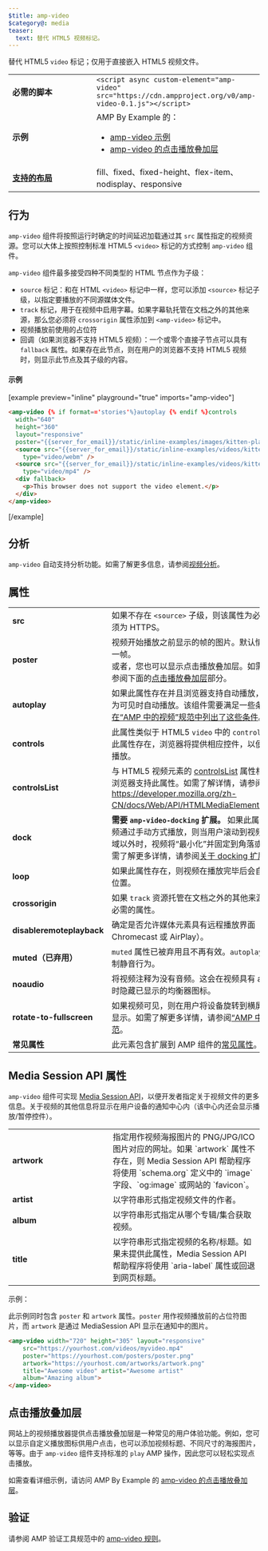 ```yaml
---
$title: amp-video
$category@: media
teaser:
  text: 替代 HTML5 视频标记。
---
```




<!--
       Copyright 2016 The AMP HTML Authors. All Rights Reserved.

       Licensed under the Apache License, Version 2.0 (the "License");
     you may not use this file except in compliance with the License.
     You may obtain a copy of the License at

     http://www.apache.org/licenses/LICENSE-2.0

     Unless required by applicable law or agreed to in writing, software
     distributed under the License is distributed on an "AS-IS" BASIS,
     WITHOUT WARRANTIES OR CONDITIONS OF ANY KIND, either express or implied.
     See the License for the specific language governing permissions and
     limitations under the License.
-->



替代 HTML5 `video` 标记；仅用于直接嵌入 HTML5 视频文件。

<table>
  <tr>
    <td width="40%"><strong>必需的脚本</strong></td>
    <td><code>&lt;script async custom-element="amp-video" src="https://cdn.ampproject.org/v0/amp-video-0.1.js">&lt;/script></code></td>
  </tr>
  <tr>
    <td width="40%"><strong>示例</strong></td>
    <td>AMP By Example 的：<ul>
      <li><a href="https://ampbyexample.com/components/amp-video/">amp-video 示例</a></li>
      <li><a href="https://ampbyexample.com/advanced/click-to-play_overlay_for_amp-video/">amp-video 的点击播放叠加层</a></li></ul></td>
    </tr>
    <tr>
      <td class="col-fourty"><strong><a href="../../../documentation/guides-and-tutorials/develop/style_and_layout/control_layout.md">支持的布局</a></strong></td>
      <td>fill、fixed、fixed-height、flex-item、nodisplay、responsive</td>
    </tr>
  </table>

## 行为 <a name="behavior"></a>

`amp-video` 组件将按照运行时确定的时间延迟加载通过其 `src` 属性指定的视频资源。您可以大体上按照控制标准 HTML5 `<video>` 标记的方式控制 `amp-video` 组件。

`amp-video` 组件最多接受四种不同类型的 HTML 节点作为子级：

* `source` 标记：和在 HTML `<video>` 标记中一样，您可以添加 `<source>` 标记子级，以指定要播放的不同源媒体文件。
* `track` 标记，用于在视频中启用字幕。如果字幕轨托管在文档之外的其他来源，那么您必须将 `crossorigin` 属性添加到 `<amp-video>` 标记中。
* 视频播放前使用的占位符
* 回调（如果浏览器不支持 HTML5 视频）：一个或零个直接子节点可以具有 `fallback` 属性。如果存在此节点，则在用户的浏览器不支持 HTML5 视频时，则显示此节点及其子级的内容。

#### 示例 <a name="example"></a>

[example preview="inline" playground="true" imports="amp-video"]
```html
<amp-video {% if format=='stories'%}autoplay {% endif %}controls
  width="640"
  height="360"
  layout="responsive"
  poster="{{server_for_email}}/static/inline-examples/images/kitten-playing.png">
  <source src="{{server_for_email}}/static/inline-examples/videos/kitten-playing.webm"
    type="video/webm" />
  <source src="{{server_for_email}}/static/inline-examples/videos/kitten-playing.mp4"
    type="video/mp4" />
  <div fallback>
    <p>This browser does not support the video element.</p>
  </div>
</amp-video>
```
[/example]

## 分析 <a name="analytics"></a>

`amp-video` 自动支持分析功能。如需了解更多信息，请参阅[视频分析](https://github.com/ampproject/amphtml/blob/main/extensions/amp-analytics/amp-video-analytics.md)。

## 属性 <a name="attributes"></a>

<table>
  <tr>
    <td width="40%"><strong>src</strong></td>
    <td>如果不存在 <code>&lt;source&gt;</code> 子级，则该属性为必需的属性。必须为 HTTPS。</td>
  </tr>
  <tr>
    <td width="40%"><strong>poster</strong></td>
    <td>视频开始播放之前显示的帧的图片。默认情况下，显示第一帧。
      <br>
        或者，您也可以显示点击播放叠加层。如需了解详情，请参阅下面的<a href="#click-to-play-overlay">点击播放叠加层</a>部分。</td>
      </tr>
      <tr>
        <td width="40%"><strong>autoplay</strong></td>
        <td>如果此属性存在并且浏览器支持自动播放，则视频将在变为可见时自动播放。该组件需要满足一些条件才能播放，<a href="https://github.com/ampproject/amphtml/blob/main/docs/spec/amp-video-interface.md#autoplay">在“AMP 中的视频”规范中列出了这些条件</a>。</td>
      </tr>
      <tr>
        <td width="40%"><strong>controls</strong></td>
        <td>此属性类似于 HTML5 <code>video</code> 中的 <code>controls</code> 属性。如果此属性存在，浏览器将提供相应控件，以便用户控制视频播放。</td>
      </tr>
      <tr>
        <td width="40%"><strong>controlsList</strong></td>
        <td>与 HTML5 视频元素的 <a href="https://developer.mozilla.org/en-US/docs/Web/API/HTMLMediaElement/controlsList">controlsList</a> 属性相同。只有某些浏览器支持此属性。如需了解详情，请参阅 <a href="https://developer.mozilla.org/en-US/docs/Web/API/HTMLMediaElement/controlsList">https://developer.mozilla.org/zh-CN/docs/Web/API/HTMLMediaElement/controlsList</a>。</td>
      </tr>
      <tr>
        <td width="40%"><strong>dock</strong></td>
        <td><strong>需要 <code>amp-video-docking</code> 扩展。</strong> 如果此属性存在并且视频通过手动方式播放，则当用户滚动到视频组件的可视区域以外时，视频将“最小化”并固定到角落或某个元素。如需了解更多详情，请参阅<a href="amp-video-docking.md">关于 docking 扩展的文档</a>。</td>
      </tr>
      <tr>
        <td width="40%"><strong>loop</strong></td>
        <td>如果此属性存在，则视频在播放完毕后会自动循环至开始位置。</td>
      </tr>
      <tr>
        <td width="40%"><strong>crossorigin</strong></td>
        <td>如果 <code>track</code> 资源托管在文档之外的其他来源，则此属性为必需的属性。</td>
      </tr>
      <tr>
        <td width="40%"><strong>disableremoteplayback</strong></td>
        <td>确定是否允许媒体元素具有远程播放界面（如 Chromecast 或 AirPlay）。</td>
      </tr>
      <tr>
        <td width="40%"><strong>muted（已弃用）</strong></td>
        <td><code>muted</code> 属性已被弃用且不再有效。<code>autoplay</code> 属性会自动控制静音行为。</td>
      </tr>
      <tr>
        <td width="40%"><strong>noaudio</strong></td>
        <td>将视频注释为没有音频。这会在视频具有 autoplay 属性时隐藏已显示的均衡器图标。</td>
      </tr>
      <tr>
        <td width="40%"><strong>rotate-to-fullscreen</strong></td>
        <td>如果视频可见，则在用户将设备旋转到横屏模式后会全屏显示。如需了解更多详情，请参阅<a href="https://github.com/ampproject/amphtml/blob/main/docs/spec/amp-video-interface.md#rotate-to-fullscreen">“AMP 中的视频”规范</a>。</td>
      </tr>
      <tr>
        <td width="40%"><strong>常见属性</strong></td>
        <td>此元素包含扩展到 AMP 组件的<a href="../../../documentation/guides-and-tutorials/learn/common_attributes.md">常见属性</a>。</td>
      </tr>
    </table>

## Media Session API 属性 <a name="media-session-api-attributes"></a>

`amp-video` 组件可实现 [Media Session API](https://developers.google.com/web/updates/2017/02/media-session)，以便开发者指定关于视频文件的更多信息。关于视频的其他信息将显示在用户设备的通知中心内（该中心内还会显示播放/暂停控件）。

<table>
  <tr>
    <td width="40%"><strong>artwork</strong></td>
    <td>指定用作视频海报图片的 PNG/JPG/ICO 图片对应的网址。如果 `artwork` 属性不存在，则 Media Session API 帮助程序将使用 `schema.org` 定义中的 `image` 字段、`og:image` 或网站的 `favicon`。</td>
  </tr>
  <tr>
    <td width="40%"><strong>artist</strong></td>
    <td>以字符串形式指定视频文件的作者。</td>
  </tr>
  <tr>
    <td width="40%"><strong>album</strong></td>
    <td>以字符串形式指定从哪个专辑/集合获取视频。</td>
  </tr>
  <tr>
    <td width="40%"><strong>title</strong></td>
    <td>以字符串形式指定视频的名称/标题。如果未提供此属性，Media Session API 帮助程序将使用 `aria-label` 属性或回退到网页标题。</td>
  </tr>
</table>

示例：

此示例同时包含 `poster` 和 `artwork` 属性。`poster` 用作视频播放前的占位符图片，而 `artwork` 是通过 MediaSession API 显示在通知中的图片。

```html
<amp-video width="720" height="305" layout="responsive"
    src="https://yourhost.com/videos/myvideo.mp4"
    poster="https://yourhost.com/posters/poster.png"
    artwork="https://yourhost.com/artworks/artwork.png"
    title="Awesome video" artist="Awesome artist"
    album="Amazing album">
</amp-video>
```

## 点击播放叠加层 <a name="click-to-play-overlay"></a>

网站上的视频播放器提供点击播放叠加层是一种常见的用户体验功能。例如，您可以显示自定义播放图标供用户点击，也可以添加视频标题、不同尺寸的海报图片，等等。由于 `amp-video` 组件支持标准的 `play` AMP 操作，因此您可以轻松实现点击播放。

如需查看详细示例，请访问 AMP By Example 的 [amp-video 的点击播放叠加层](https://ampbyexample.com/advanced/click-to-play_overlay_for_amp-video/)。

## 验证 <a name="validation"></a>

请参阅 AMP 验证工具规范中的 [amp-video 规则](https://github.com/ampproject/amphtml/blob/main/validator/validator-main.protoascii)。
